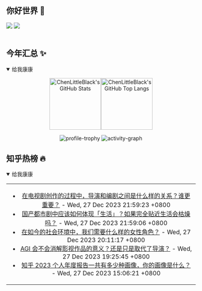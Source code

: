## 你好世界 👋

[![](https://img.shields.io/badge/@ChenLittleBlack-1a6c81?style=flat&logo=java&logoColor=1a6c81&label=Java&colorA=ffffff)](https://www.java.com/)
[![](https://img.shields.io/badge/@ChenLittleBlack-41b883?style=flat&logo=vuedotjs&logoColor=41b883&label=Vue&colorA=ffffff)](https://cn.vuejs.org/)

<div align="center">

<img alt="" src="https://readme-typing-svg.herokuapp.com?font=Consolas&center=true&vCenter=true&width=800&height=60&lines=The+traveler+often+arrives%2C+and+the+doer+often+succeeds.">
<img width="800"  height="3" alt="" src="https://camo.githubusercontent.com/82291b0fe831bfc6781e07fc5090cbd0a8b912bb8b8d4fec0696c881834f81ac/68747470733a2f2f70726f626f742e6d656469612f394575424971676170492e676966">

</div>


## 今年汇总 ✨

<details open>

<summary>给我康康</summary>

<div align="center">

<img height="137px" alt="ChenLittleBlack's GitHub Stats" src="https://github-readme-stats-roan-delta.vercel.app/api?username=ChenLittleBlack&hide_title=false&hide_border=true&show_icons=true&include_all_commits=true&line_height=21&bg_color=0,EC6C6C,FFD479,FFFC79,73FA79&theme=graywhite&locale=cn" /><img align="" height="137px" alt="ChenLittleBlack's GitHub Top Langs" src="https://github-readme-stats-roan-delta.vercel.app/api/top-langs/?username=ChenLittleBlack&hide_title=false&hide_border=true&layout=compact&bg_color=0,73FA79,73FDFF,D783FF&theme=graywhite&locale=cn" />

<img alt="profile-trophy" src="https://github-profile-trophy.vercel.app/?username=ChenLittleBlack&theme=algolia&column=-1" />

<img alt="activity-graph" src="https://activity-graph.herokuapp.com/graph?username=ChenLittleBlack&theme=github" />

</div>

</details>


## 知乎热榜 🔥

<details open>

<summary>给我康康</summary>

<div align="center">

<table style="height: 300px;">
<tr>
<td align="center" valign="middle">

<!-- START_SECTION:blog -->
* <a href='http://www.zhihu.com/question/636534424/answer/3340828045?utm_campaign=rss&utm_medium=rss&utm_source=rss&utm_content=title' target='_blank'>在电视剧创作的过程中，导演和编剧之间是什么样的关系？谁更重要？</a> - Wed, 27 Dec 2023 21:59:23 +0800
* <a href='http://www.zhihu.com/question/636483458/answer/3340817609?utm_campaign=rss&utm_medium=rss&utm_source=rss&utm_content=title' target='_blank'>国产都市剧中应该如何体现「生活」？如果完全贴近生活会枯燥吗？</a> - Wed, 27 Dec 2023 21:59:06 +0800
* <a href='http://www.zhihu.com/question/636497861/answer/3340731170?utm_campaign=rss&utm_medium=rss&utm_source=rss&utm_content=title' target='_blank'>在如今的社会环境中，我们需要什么样的女性角色？</a> - Wed, 27 Dec 2023 20:11:17 +0800
* <a href='http://www.zhihu.com/question/635942442/answer/3340677671?utm_campaign=rss&utm_medium=rss&utm_source=rss&utm_content=title' target='_blank'>AGI 会不会消解影视作品的意义？还是只是取代了导演？</a> - Wed, 27 Dec 2023 19:25:45 +0800
* <a href='http://www.zhihu.com/question/636727314/answer/3339439811?utm_campaign=rss&utm_medium=rss&utm_source=rss&utm_content=title' target='_blank'>知乎 2023 个人年度报告一共有多少种画像，你的画像是什么？</a> - Wed, 27 Dec 2023 15:06:21 +0800
<!-- END_SECTION:blog -->

</td>
</tr>
</table>

</div>
</details>
